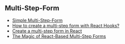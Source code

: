 ## Multi-Step-Form
- [Simple Multi-Step-Form](https://codesandbox.io/s/simple-multi-step-form-in-react-2h3ki?file=/src/MultiStepForm.js)
- [How to create a multi-step form with React Hooks?](https://javascript.plainenglish.io/how-to-create-a-multi-step-form-with-react-hooks-53a85efdff62)
- [Create a multi-step form in React](https://medium.com/dev-genius/create-a-multi-step-form-in-react-d55a3ebde8f9)
- [The Magic of React-Based Multi-Step Forms](https://css-tricks.com/the-magic-of-react-based-multi-step-forms/)
